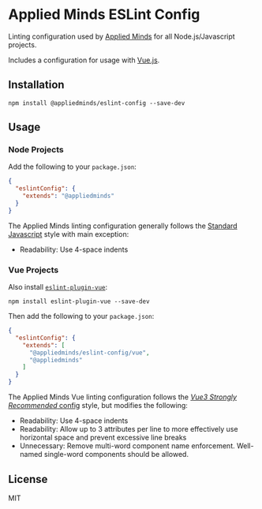Applied Minds ESLint Config
===========================

Linting configuration used by [Applied Minds](https://www.appliedminds.com/) for all Node.js/Javascript projects.

Includes a configuration for usage with [Vue.js](https://vuejs.org/).

Installation
------------

```shell
npm install @appliedminds/eslint-config --save-dev
```

Usage
-----

### Node Projects

Add the following to your `package.json`:

```json
{
  "eslintConfig": {
    "extends": "@appliedminds"
  }
}
```

The Applied Minds linting configuration generally follows the [Standard Javascript](https://standardjs.com/) style with main exception:

 * Readability: Use 4-space indents

### Vue Projects

Also install [`eslint-plugin-vue`](https://github.com/vuejs/eslint-plugin-vue):

```shell
npm install eslint-plugin-vue --save-dev
```

Then add the following to your `package.json`:

```json
{
  "eslintConfig": {
    "extends": [
      "@appliedminds/eslint-config/vue",
      "@appliedminds"
    ]
  }
}
```

The Applied Minds Vue linting configuration follows the [_Vue3 Strongly Recommended_ config](https://eslint.vuejs.org/user-guide/#bundle-configurations) style, but modifies the following:

 * Readability: Use 4-space indents
 * Readability: Allow up to 3 attributes per line to more effectively use horizontal space and prevent excessive line breaks
 * Unnecessary: Remove multi-word component name enforcement. Well-named single-word components should be allowed.

License
-------

MIT

